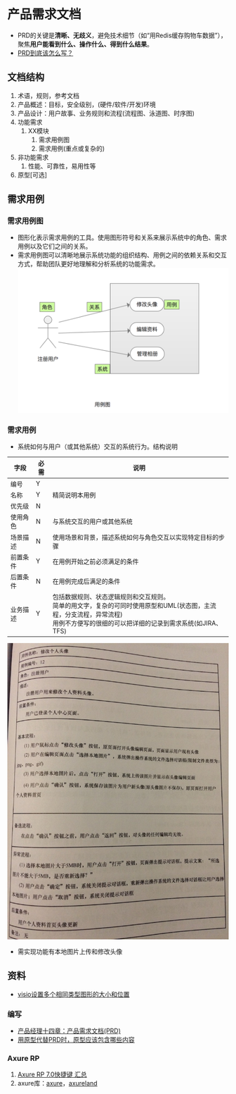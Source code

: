 # 产品需求文档
* PRD的关键是**清晰、无歧义**，避免技术细节（如“用Redis缓存购物车数据”），聚焦**用户能看到什么、操作什么、得到什么结果**。
* [PRD到底该怎么写？](http://www.woshipm.com/pmd/192826.html)

## 文档结构
1. 术语，规则，参考文档
1. 产品概述：目标，安全级别，(硬件/软件/开发)环境
1. 产品设计：用户故事、业务规则和流程(流程图、泳道图、时序图)
1. 功能需求
    1. XX模块
        1. 需求用例图
        1. 需求用例(重点或复杂的)
1. 非功能需求
    1. 性能、可靠性，易用性等
1. 原型[可选]

## 需求用例
### 需求用例图
* 图形化表示需求用例的工具。使用图形符号和关系来展示系统中的角色、需求用例以及它们之间的关系。
* 需求用例图可以清晰地展示系统功能的组织结构、用例之间的依赖关系和交互方式，帮助团队更好地理解和分析系统的功能需求。
![](s/sa/caseDiagram.png)

### 需求用例
* 系统如何与用户（或其他系统）交互的系统行为。结构说明

| 字段 | 必需 | 说明 |
| - | - | - |
| 编号 | Y |  |
| 名称 | Y | 精简说明本用例 |
| 优先级 | N |  |
| 使用角色 | N | 与系统交互的用户或其他系统 |
| 场景描述 | N | 使用场景和背景，描述系统如何与角色交互以实现特定目标的步骤 |
| 前置条件 | Y | 在用例开始之前必须满足的条件 |
| 后置条件 | N | 在用例完成后满足的条件 |
| 业务描述 | Y | 包括数据规则、状态逻辑规则和交互规则。 <br> 简单的用文字，复杂的可同时使用原型和UML(状态图，主流程，分支流程，异常流程) <br> 用例不方便写的很细的可以把详细的记录到需求系统(如JIRA、TFS) |
![](s/sa/case.jpg)
* 需实现功能有本地图片上传和修改头像

## 资料
* [visio设置多个相同类型图形的大小和位置](https://blog.csdn.net/jhsword/article/details/105301529)

### 编写
* [产品经理十四章：产品需求文档(PRD)](https://developer.aliyun.com/article/655300)
* [用原型代替PRD时，原型应该包含哪些内容](http://www.woshipm.com/rp/227461.html)

### Axure RP
1. [Axure RP 7.0快捷键 汇总](http://www.woshipm.com/pd/81482.html)
1. axure库：[axure](http://www.axure.com/community/widget-libraries)，[axureland](http://axureland.com/axure-widget-libraries)